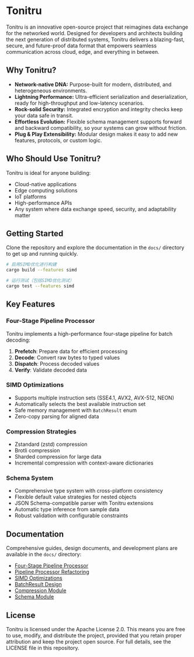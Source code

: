 # Tonitru

Tonitru is an innovative open-source project that reimagines data exchange for the networked world. Designed for developers and architects building the next generation of distributed systems, Tonitru delivers a blazing-fast, secure, and future-proof data format that empowers seamless communication across cloud, edge, and everything in between.

## Why Tonitru?
- **Network-native DNA:** Purpose-built for modern, distributed, and heterogeneous environments.
- **Lightning Performance:** Ultra-efficient serialization and deserialization, ready for high-throughput and low-latency scenarios.
- **Rock-solid Security:** Integrated encryption and integrity checks keep your data safe in transit.
- **Effortless Evolution:** Flexible schema management supports forward and backward compatibility, so your systems can grow without friction.
- **Plug & Play Extensibility:** Modular design makes it easy to add new features, protocols, or custom logic.

## Who Should Use Tonitru?
Tonitru is ideal for anyone building:
- Cloud-native applications
- Edge computing solutions
- IoT platforms
- High-performance APIs
- Any system where data exchange speed, security, and adaptability matter

## Getting Started
Clone the repository and explore the documentation in the `docs/` directory to get up and running quickly.

```bash
# 启用SIMD优化进行构建
cargo build --features simd

# 运行测试（包括SIMD优化测试）
cargo test --features simd
```

## Key Features

### Four-Stage Pipeline Processor
Tonitru implements a high-performance four-stage pipeline for batch decoding:
1. **Prefetch**: Prepare data for efficient processing
2. **Decode**: Convert raw bytes to typed values
3. **Dispatch**: Process decoded values
4. **Verify**: Validate decoded data

### SIMD Optimizations
- Supports multiple instruction sets (SSE4.1, AVX2, AVX-512, NEON)
- Automatically selects the best available instruction set
- Safe memory management with `BatchResult` enum
- Zero-copy parsing for aligned data

### Compression Strategies
- Zstandard (zstd) compression
- Brotli compression
- Sharded compression for large data
- Incremental compression with context-aware dictionaries

### Schema System
- Comprehensive type system with cross-platform consistency
- Flexible default value strategies for nested objects
- JSON Schema-compatible parser with Tonitru extensions
- Automatic type inference from sample data
- Robust validation with configurable constraints

## Documentation
Comprehensive guides, design documents, and development plans are available in the `docs/` directory:
- [Four-Stage Pipeline Processor](docs/pipeline_processor.md)
- [Pipeline Processor Refactoring](docs/pipeline_processor_refactoring.md)
- [SIMD Optimizations](docs/simd_optimizations.md)
- [BatchResult Design](docs/batch_result.md)
- [Compression Module](docs/compression_module.md)
- [Schema Module](docs/schema_module.md)

## License
Tonitru is licensed under the Apache License 2.0. This means you are free to use, modify, and distribute the project, provided that you retain proper attribution and keep the project open source. For full details, see the LICENSE file in this repository.
